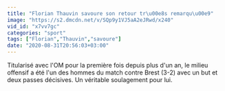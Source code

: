 ```yaml
---
title: "Florian Thauvin savoure son retour tr\u00e8s remarqu\u00e9"
image: "https://s2.dmcdn.net/v/SQp9y1VJ5aA2eJRwd/x240"
vid_id: "x7vv7gc"
categories: "sport"
tags: ["Florian","Thauvin","savoure"]
date: "2020-08-31T20:56:03+03:00"
---
```

Titularisé avec l'OM pour la première fois depuis plus d'un an, le milieu offensif a été l'un des hommes du match contre Brest (3-2) avec un but et deux passes décisives. Un véritable soulagement pour lui.
